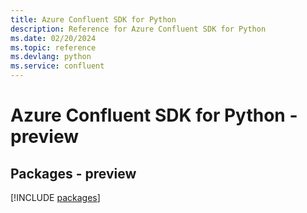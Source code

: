 ```yaml
---
title: Azure Confluent SDK for Python
description: Reference for Azure Confluent SDK for Python
ms.date: 02/20/2024
ms.topic: reference
ms.devlang: python
ms.service: confluent
---
```

# Azure Confluent SDK for Python - preview
## Packages - preview
[!INCLUDE [packages](confluent-index.md)]